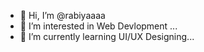 - 👋 Hi, I’m @rabiyaaaa
- 👀 I’m interested in Web Devlopment ...
- 🌱 I’m currently learning UI/UX Designing...
  
<!---
rabiyaaaa/rabiyaaaa is a ✨ special ✨ repository because its `README.md` (this file) appears on your GitHub profile.
You can click the Preview link to take a look at your changes.
--->
